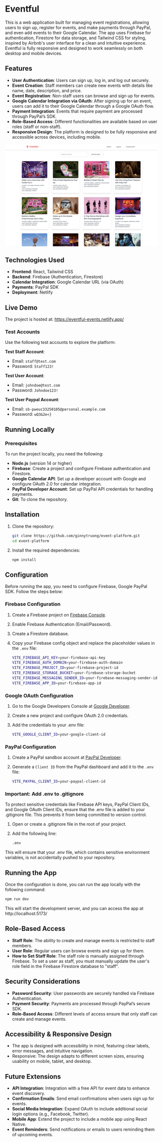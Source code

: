 # Eventful

This is a web application built for managing event registrations, allowing users to sign up, register for events, and make payments through PayPal, and even add events to their Google Calendar. The app uses Firebase for authentication, Firestore for data storage, and Tailwind CSS for styling, inspired by Airbnb's user interface for a clean and intuitive experience.
Eventful is fully responsive and designed to work seamlessly on both desktop and mobile devices.

## Features

- **User Authentication**: Users can sign up, log in, and log out securely.
- **Event Creation**: Staff members can create new events with details like name, date, description, and price.
- **Event Registration**: Non-staff users can browse and sign up for events.
- **Google Calendar Integration via OAuth**: After signing up for an event, users can add it to their Google Calendar through a Google OAuth flow.
- **Payment Integration**: Events that require payment are processed through PayPal’s SDK.
- **Role-Based Access**: Different functionalities are available based on user roles (staff or non-staff).
- **Responsive Design**: The platform is designed to be fully responsive and accessible across devices, including mobile.

![alt text](image.png)

## Technologies Used

- **Frontend**: React, Tailwind CSS
- **Backend**: Firebase (Authentication, Firestore)
- **Calendar Integration**: Google Calendar URL (via OAuth)
- **Payments**: PayPal SDK
- **Deployment**: Netlify

## Live Demo
The project is hosted at: https://eventful-events.netlify.app/

### Test Accounts
Use the following test accounts to explore the platform:

**Test Staff Account**:
- Email: ```staff@test.com```
- Password: ```Staff123!```

**Test User Account**:
- Email: ```johndoe@test.com```
- Password: ```Johndoe123!```

**Test User Paypal Account**:
- Email: ```sb-pweuc33250105@personal.example.com```
- Password: ```wQ3&2e<}```

## Running Locally
### Prerequisites
To run the project locally, you need the following:
- **Node.js** (version 14 or higher)
- **Firebase**: Create a project and configure Firebase authentication and Firestore.
- **Google Calendar API**: Set up a developer account with Google and configure OAuth 2.0 for calendar integration.
- **PayPal Developer Account**: Set up PayPal API credentials for handling payments.
- **Git**: To clone the repository.

## Installation

1. Clone the repository:

    ```bash
    git clone https://github.com/ginnytruong/event-platform.git
    cd event-platform
    ```

2. Install the required dependencies:

    ```bash
    npm install
    ```

## Configuration

Before running the app, you need to configure Firebase, Google PayPal SDK. Follow the steps below:

### Firebase Configuration

1. Create a Firebase project on [Firebase Console](https://console.firebase.google.com/).
2. Enable Firebase Authentication (Email/Password).
3. Create a Firestore database.
4. Copy your Firebase config object and replace the placeholder values in the `.env` file:

    ```bash
    VITE_FIREBASE_API_KEY=your-firebase-api-key
    VITE_FIREBASE_AUTH_DOMAIN=your-firebase-auth-domain
    VITE_FIREBASE_PROJECT_ID=your-firebase-project-id
    VITE_FIREBASE_STORAGE_BUCKET=your-firebase-storage-bucket
    VITE_FIREBASE_MESSAGING_SENDER_ID=your-firebase-messaging-sender-id
    VITE_FIREBASE_APP_ID=your-firebase-app-id
    ```

### Google OAuth Configuration
1. Go to the Google Developers Console at [Google Developer](https://console.developers.google.com/project).
2. Create a new project and configure OAuth 2.0 credentials.
3. Add the credentials to your .env file:

    ```bash
    VITE_GOOGLE_CLIENT_ID=your-google-client-id
    ```

### PayPal Configuration

1. Create a PayPal sandbox account at [PayPal Developer](https://developer.paypal.com/).
2. Generate a `Client ID` from the PayPal dashboard and add it to the `.env` file:

    ```bash
    VITE_PAYPAL_CLIENT_ID=your-paypal-client-id
    ```

### Important: Add .env to .gitignore
To protect sensitive credentials like Firebase API keys, PayPal Client IDs, and Google OAuth Client IDs, ensure that the .env file is added to your .gitignore file. This prevents it from being committed to version control.

1. Open or create a .gitignore file in the root of your project.
2. Add the following line:

    ``` bash
    .env
    ```
This will ensure that your .env file, which contains sensitive environment variables, is not accidentally pushed to your repository.

## Running the App

Once the configuration is done, you can run the app locally with the following command:

``` bash
npm run dev
```

This will start the development server, and you can access the app at http://localhost:5173/

## Role-Based Access
- **Staff Role**: The ability to create and manage events is restricted to staff members.
- **User Role**: Regular users can browse events and sign up for them.
- **How to Set Staff Role**: The staff role is manually assigned through Firebase. To set a user as staff, you must manually update the user's role field in the Firebase Firestore database to "staff".

## Security Considerations
- **Password Security**: User passwords are securely handled via Firebase Authentication.
- **Payment Security**: Payments are processed through PayPal’s secure SDK.
- **Role-Based Access**: Different levels of access ensure that only staff can create and manage events.

## Accessibility & Responsive Design
- The app is designed with accessibility in mind, featuring clear labels, error messages, and intuitive navigation.
- Responsive: The design adapts to different screen sizes, ensuring usability on mobile, tablet, and desktop.

## Future Extensions
- **API Integration**: Integration with a free API for event data to enhance event discovery.
- **Confirmation Emails**: Send email confirmations when users sign up for events.
- **Social Media Integration**: Expand OAuth to include additional social login options (e.g., Facebook, Twitter).
- **Mobile App**: Extend the project to include a mobile app using React Native.
- **Event Reminders**: Send notifications or emails to users reminding them of upcoming events.
